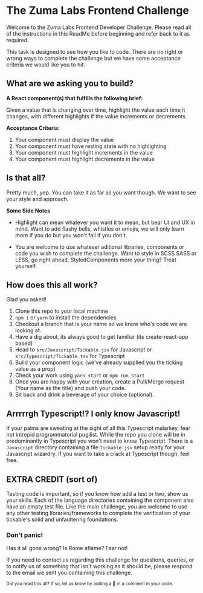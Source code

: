# The Zuma Labs Frontend Challenge

Welcome to the Zuma Labs Frontend Developer Challenge. Please read all of the instructions in this ReadMe before beginning and refer back to it as required.

This task is designed to see how you like to code. There are no right or wrong ways to complete the challenge but we have some acceptance criteria we would like you to hit. 

## What are we asking you to build? 

**A React component(s) that fulfills the following brief:**

Given a value that is changing over time, highlight the value each time it changes, with different highlights if the value increments or decrements.

**Acceptance Criteria:**

1. Your component must display the value
2. Your component must have resting state with no highlighting
3. Your component must highlight increments in the value
4. Your component must highlight decrements in the value

## Is that all? 

Pretty much, yep. You can take it as far as you want though. We want to see your style and approach. 

**Some Side Notes**

* Highlight can mean whatever you want it to mean, but bear UI and UX in mind.
Want to add flashy bells, whistles or emojis, we will only learn more if you do but you won't fail if you don't. 

* You are welcome to use whatever aditional libraries, components or code you wish to complete the challenge. Want to style in SCSS SASS or LESS, go right ahead, StyledComponents more your thing? Treat yourself. 

## How does this all work? 

Glad you asked! 

1. Clone this repo to your local machine
2. `npm i` or `yarn` to install the dependencies
3. Checkout a branch that is your name so we know who's code we are looking at.
2. Have a dig about, its always good to get familiar (its create-react-app based)
4. Head to `src/Javascript/Tickable.jsx` for Javascript or `src/Typescript/Tickable.tsx` for Typescript
5. Build your component logic (we've already supplied you the ticking value as a prop)
6. Check your work using `yarn start` or `npm run start`
6. Once you are happy with your creation, create a Pull/Merge request (Your name as the title) and push your code. 
7. Sit back and drink a beverage of your choice (optional).

## Arrrrrgh Typescript!? I only know Javascript!

If your palms are sweating at the sight of all this Typescript malarkey, fear not intrepid programmatorial pugilist. While the repo you clone will be in predominantly in Typescript you won't need to know Typescript. There is a `Javascript` directory containing a file `Tickable.jsx` setup ready for your Javascript wizardry. If you want to take a crack at Typescript though, feel free. 

## EXTRA CREDIT (sort of)

Testing code is important, so if you know how add a test or two, show us your skills. Each of the language directories containing the component also have an empty test file. Like the main challenge, you are welcome to use any other testing libraries/frameworks to complete the verification of your tickable's solid and unfaultering foundations. 

### Don't panic!
Has it all gone wrong? Is Rome aflame? Fear not!

If you need to contact us regarding this challenge for questions, queries, or to notify us of something that isn't working as it should be, please respond to the email we sent you containing this challenge. 

<sub>Did you read this all? If so, let us know by adding a 🐸 in a comment in your code.</sub>
